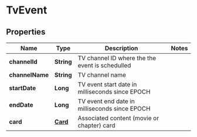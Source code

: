 
# TvEvent

## Properties
Name | Type | Description | Notes
------------ | ------------- | ------------- | -------------
**channelId** | **String** | TV channel ID where the the event is schedulled | 
**channelName** | **String** | TV channel name | 
**startDate** | **Long** | TV event start date in milliseconds since EPOCH | 
**endDate** | **Long** | TV event end date in milliseconds since EPOCH | 
**card** | [**Card**](Card.md) | Associated content (movie or chapter) card | 



